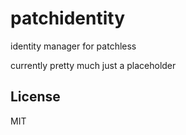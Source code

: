 # patchidentity

identity manager for patchless

currently pretty much just a placeholder

## License

MIT
